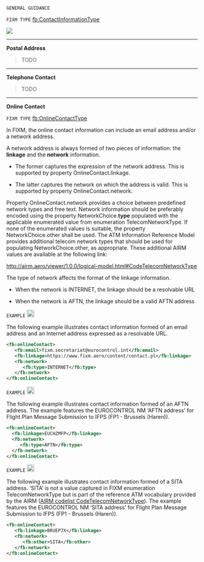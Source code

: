 `GENERAL GUIDANCE`

`FIXM TYPE` [fb:ContactInformationType](https://www.fixm.aero/releases/FIXM-4.2.0/doc/schema_documentation/Fixm_ContactInformationType.html#Link1)

<img src="https://github.com/hlepori/fixm_test/blob/master/media/ContactInformationType.png"/>

***

**Postal Address** <a id="postal_address"></a>

> TODO

***

**Telephone Contact** <a id="telephone_contact"></a>

> TODO

***

**Online Contact**

`FIXM TYPE` [fb:OnlineContactType](https://www.fixm.aero/releases/FIXM-4.2.0/doc/schema_documentation/Fixm_ContactInformationType.html#Link1)

In FIXM, the online contact information can include an email address
and/or a network address.

A network address is always formed of two pieces of information: the
**linkage** and the **network** information.

-   The former captures the expression of the network address. This is
    supported by property OnlineContact.linkage.

-   The latter captures the network on which the address is valid. This
    is supported by property OnlineContact.network.

Property OnlineContact.network provides a choice between predefined
network types and free text. Network information should be preferably
encoded using the property NetworkChoice.**type** populated with the
applicable enumerated value from enumeration TelecomNetworkType. If none
of the enumerated values is suitable, the property NetworkChoice.other
shall be used. The ATM Information Reference Model provides additional
telecom network types that should be used for populating
NetworkChoice.other, as appropriate. These additional AIRM values are
available at the following link:

<http://airm.aero/viewer/1.0.0/logical-model.html#CodeTelecomNetworkType>

The type of network affects the format of the linkage information.

-   When the network is INTERNET, the linkage should be a resolvable URL

-   When the network is AFTN, the linkage should be a valid AFTN address

`EXAMPLE` <img src="https://github.com/hlepori/fixm_test/blob/master/media/ok.png" width="20" height="20" />

The following example illustrates contact information formed of an email
address and an Internet address expressed as a resolvable URL.

```xml
<fb:onlineContact>
   <fb:email>fixm.secretariat@eurocontrol.int</fb:email>
   <fb:linkage>https://www.fixm.aero/content/contact.pl</fb:linkage>
   <fb:network>
      <fb:type>INTERNET</fb:type>
   </fb:network>
</fb:onlineContact>
```

`EXAMPLE` <img src="https://github.com/hlepori/fixm_test/blob/master/media/ok.png" width="20" height="20" />

The following example illustrates contact information formed of an AFTN
address. The example features the EUROCONTROL NM ‘AFTN address’ for
Flight Plan Message Submission to IFPS (FP1 - Brussels (Haren)).

```xml
<fb:onlineContact>
  <fb:linkage>EUCHZMFP</fb:linkage>
  <fb:network>
     <fb:type>AFTN</fb:type>
  </fb:network>
</fb:onlineContact>
```

`EXAMPLE` <img src="https://github.com/hlepori/fixm_test/blob/master/media/ok.png" width="20" height="20" />

The following example illustrates contact information formed of a SITA
address. ‘SITA’ is not a value captured in FIXM enumeration
TelecomNetworkType but is part of the reference ATM vocabulary provided
by the AIRM ([AIRM codelist
CodeTelecomNetworkType](http://airm.aero/viewer/1.0.0/logical-model.html#CodeTelecomNetworkType)).
The example features the EUROCONTROL NM ‘SITA address’ for Flight Plan
Message Submission to IFPS (FP1 - Brussels (Haren)).

```xml
<fb:onlineContact>
   <fb:linkage>BRUEP7X</fb:linkage>
   <fb:network>
      <fb:other>SITA</fb:other>
   </fb:network>
</fb:onlineContact>
```